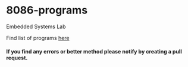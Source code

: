 # 8086-programs
Embedded Systems Lab

Find list of programs [here](https://github.com/ksh168/8086-programs/blob/master/8086%20Microprocessor%20List%20of%20Programs%20gt.pdf)

#### If you find any errors or better method please notify by creating a pull request.
